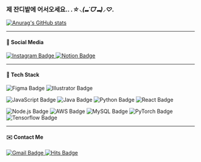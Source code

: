 ### 제 잔디밭에 어서오세요.. *.☆⸜(⑉˙ᗜ˙⑉)⸝♡.*

[![Anurag's GitHub stats](https://github-readme-stats.vercel.app/api?username=yooniicode)](https://github.com/anuraghazra/github-readme-stats)

---

#### 📱 Social Media  
<p align="left">
  <a href="https://www.instagram.com/pdxvhdx/">
    <img src="https://ziadoua.github.io/m3-Markdown-Badges/badges/Instagram/instagram3.svg" alt="Instagram Badge">
  </a>
  <a href="https://www.yoonicode.blog/">
    <img src="https://ziadoua.github.io/m3-Markdown-Badges/badges/Notion/notion3.svg" alt="Notion Badge">
  </a>
</p>

---

#### 🎨 Tech Stack  
<p align="left">
  <img src="https://ziadoua.github.io/m3-Markdown-Badges/badges/Figma/figma2.svg" alt="Figma Badge">
  <img src="https://ziadoua.github.io/m3-Markdown-Badges/badges/Illustrator/illustrator3.svg" alt="Illustrator Badge">
</p>

<p align="left">
  <img src="https://ziadoua.github.io/m3-Markdown-Badges/badges/Javascript/javascript3.svg" alt="JavaScript Badge">
  <img src="https://ziadoua.github.io/m3-Markdown-Badges/badges/Java/java2.svg" alt="Java Badge">
  <img src="https://ziadoua.github.io/m3-Markdown-Badges/badges/Python/python3.svg" alt="Python Badge">
  <img src="https://ziadoua.github.io/m3-Markdown-Badges/badges/React/react3.svg" alt="React Badge">
</p>

<p align="left">
  <img src="https://ziadoua.github.io/m3-Markdown-Badges/badges/NodeJS/nodejs3.svg" alt="Node.js Badge">
  <img src="https://ziadoua.github.io/m3-Markdown-Badges/badges/AWS/aws2.svg" alt="AWS Badge">
  <img src="https://ziadoua.github.io/m3-Markdown-Badges/badges/MySQL/mysql2.svg" alt="MySQL Badge">
  <img src="https://ziadoua.github.io/m3-Markdown-Badges/badges/PyTorch/pytorch2.svg" alt="PyTorch Badge">
  <img src="https://ziadoua.github.io/m3-Markdown-Badges/badges/TensorFlow/tensorflow2.svg", alt="Tensorflow Badge">
</p>

---

#### ✉️ Contact Me  
<p align="left">
  <a href="mailto:estelle0329@ewha.ac.kr">
    <img src="https://img.shields.io/badge/Gmail-d14836?style=flat-square&logo=Gmail&logoColor=white&link=estelle0329@ewha.ac.kr" alt="Gmail Badge">
  </a>
  <a href="https://hits.seeyoufarm.com">
    <img src="https://hits.seeyoufarm.com/api/count/incr/badge.svg?url=https%3A%2F%2Fgithub.com%2Fyooniicode&count_bg=%2379C83D&title_bg=%23555555&icon=&icon_color=%23E7E7E7&title=hits&edge_flat=false" alt="Hits Badge">
  </a>
</p>
